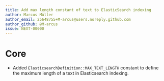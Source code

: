 ```yaml
---
title: Add max length constant of text to ElasticSearch indexing   
author: Marcus Müller
author_email: 25648755+M-arcus@users.noreply.github.com
author_github: @M-arcus
issue: NEXT-00000
---
```

# Core
* Added `ElasticsearchDefinition::MAX_TEXT_LENGTH` constant to define the maximum length of a text in Elasticsearch indexing.
